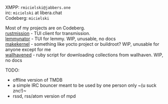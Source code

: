 XMPP: `rmicielski@jabbers.one`  
irc: `micielski` at libera.chat  
Codeberg: `micielski`  

Most of my projects are on Codeberg.  
[rustmission](https://github.com/intuis/rustmission) - TUI client for transmission.  
[lemmynator](https://codeberg.org/intuis/lemmynator) - TUI for lemmy. WIP, unusable, no docs  
[makekernel](https://codeberg.org/micielski/makekernel) - something like yocto project or buildroot? WIP, unusable for anyone except for me  
[wallhavened](https://codeberg.org/micielski/wallhavened) - ruby script for downloading collections from wallhaven. WIP, no docs  

TODO:  
- offline version of TMDB
- a simple IRC bouncer meant to be used by one person only ~(u suck znc!)~
- rssd, rss/atom version of mpd

